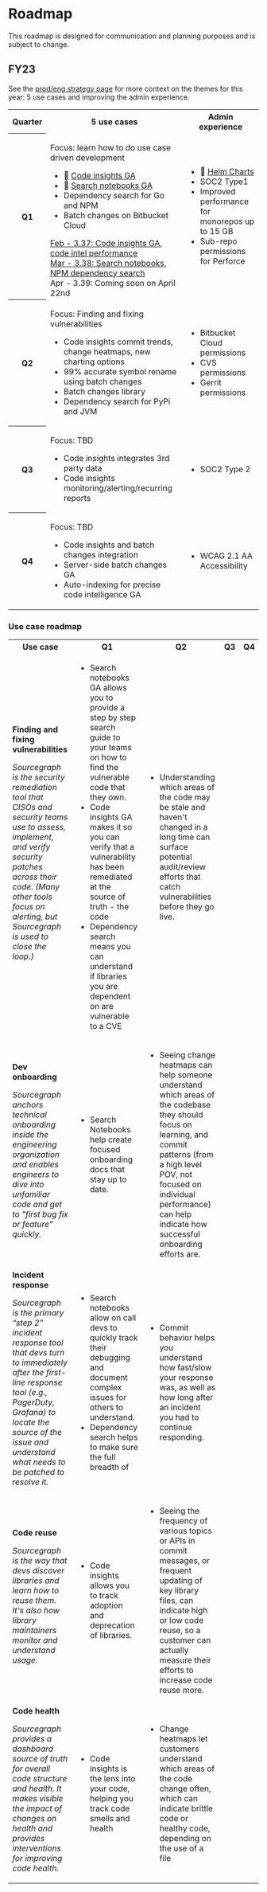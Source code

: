 # Roadmap

This roadmap is designed for communication and planning purposes and is subject to change.

## FY23

See the [prod/eng strategy page](index.md) for more context on the themes for this year: 5 use cases and improving the admin experience.

<table>
   <tr>
      <th>Quarter</th>
      <th>5 use cases</th>
      <th>Admin experience</th>
   </tr>
   <tr>
      <th>Q1</th>
      <td>
         <p>Focus: learn how to do use case driven development</p>
         <ul>
            <li>🚀 <a href="https://about.sourcegraph.com/code-insights">Code insights GA</a></li>
            <li>🚀 <a href="https://sourcegraph.com/notebooks?tab=getting-started">Search notebooks GA</a></li>
            <li>Dependency search for Go and NPM</li>
            <li>Batch changes on Bitbucket Cloud</li>
         </ul>
         <div><a href="https://about.sourcegraph.com/blog/release/3.37/">Feb - 3.37: Code insights GA, code intel performance</a></div>
         <div><a href="https://about.sourcegraph.com/blog/release/3.38/">Mar - 3.38: Search notebooks, NPM dependency search</a></div>
         <div>Apr - 3.39: Coming soon on April 22nd</a></div>
      </td>
      <td>
        <p></p>
        <ul>
           <li>🚀 <a href="https://docs.sourcegraph.com/admin/install/kubernetes/helm">Helm Charts</a></li>
           <li>SOC2 Type1</li>
           <li>Improved performance for monorepos up to 15 GB</li>
           <li>Sub-repo permissions for Perforce</li>
        </ul>
      </td>
   </tr>
   <tr>
      <th>Q2</th>
      <td>
         <p>Focus: Finding and fixing vulnerabilities</p>
         <ul>
            <li>Code insights commit trends, change heatmaps, new charting options</li>
            <li>99% accurate symbol rename using batch changes</li>
            <li>Batch changes library</li>
            <li>Dependency search for PyPi and JVM</li>
         </ul>
      </td>
      <td>
         <ul>
            <li>Bitbucket Cloud permissions</li>
            <li>CVS permissions</li>
            <li>Gerrit permissions</li>
         </ul>
      </td>
   </tr>
   <tr>
      <th>Q3</th>
      <td>
         <p>Focus: TBD</p>
         <ul>
            <li>Code insights integrates 3rd party data</li>
            <li>Code insights monitoring/alerting/recurring reports</li>
         </ul>
      </td>
      <td>
         <p></p>
         <ul>
            <li>SOC2 Type 2</li>
         </ul>
      </td>
   </tr>
   <tr>
      <th>Q4</th>
      <td>
        <p>Focus: TBD</p>
        <ul>
          <li>Code insights and batch changes integration</li>
          <li>Server-side batch changes GA</li>
          <li>Auto-indexing for precise code intelligence GA</li>
        </ul>
      </td>
      <td>
         <p></p>
         <ul>
            <li>WCAG 2.1 AA Accessibility</li>
         </ul>
      </td>
   </tr>
</table>

### Use case roadmap

<table>
   <tr>
      <th>Use case</th>
      <th>Q1</th>
      <th>Q2</th>
      <th>Q3</th>
      <th>Q4</th>
   </tr>
   <tr>
      <td>
         <strong>Finding and fixing vulnerabilities</strong>
         <p><em>Sourcegraph is the security remediation tool that CISOs and security teams use to assess, implement, and verify security patches across their code. (Many other tools focus on alerting, but Sourcegraph is used to close the loop.)</em></p>
      </td>
      <td>
        <ul>
           <li>Search notebooks GA allows you to provide a step by step search guide to your teams on how to find the vulnerable code that they own.</li>
           <li>Code insights GA makes it so you can verify that a vulnerability has been remediated at the source of truth - the code</li>
           <li>Dependency search means you can understand if libraries you are dependent on are vulnerable to a CVE</li>
        </ul>
      </td>
      <td>
         <ul>
            <li>Understanding which areas of the code may be stale and haven't changed in a long time can surface potential audit/review efforts that catch vulnerabilities before they go live.</li>
         </ul>
      </td>
      <td></td>
      <td></td>
   </tr>
   <tr>
      <td>
         <strong>Dev onboarding</strong>
         <p><em>Sourcegraph anchors technical onboarding inside the engineering organization and enables engineers to dive into unfamiliar code and get to "first bug fix or feature" quickly.</em></p>
      </td>
      <td>
         <ul>
            <li>Search Notebooks help create focused onboarding docs that stay up to date.</li>
         </ul>
      </td>
      <td>
         <ul>
            <li>Seeing change heatmaps can help someone understand which areas of the codebase they should focus on learning, and commit patterns (from a high level POV, not focused on individual performance) can help indicate how successful onboarding efforts are.</li>
         </ul>
      </td>
      <td></td>
      <td></td>
   </tr>
   <tr>
      <td>
         <strong>Incident response</strong>
         <p><em>Sourcegraph is the primary “step 2” incident response tool that devs turn to immediately after the first-line response tool (e.g., PagerDuty, Grafana) to locate the source of the issue and understand what needs to be patched to resolve it.</em></p>
      </td>
      <td>
         <ul>
            <li>Search notebooks allow on call devs to quickly track their debugging and document complex issues for others to understand.</li>
            <li>Dependency search helps to make sure the full breadth of </li>
         </ul>
      </td>
      <td>
         <ul>
            <li>Commit behavior helps you understand how fast/slow your response was, as well as how long after an incident you had to continue responding.</li>
         </ul>
      </td>
      <td></td>
      <td></td>
   </tr>
   <tr>
      <td>
         <strong>Code reuse</strong>
         <p><em>Sourcegraph is the way that devs discover libraries and learn how to reuse them. It's also how library maintainers monitor and understand usage.</em></p>
      </td>
      <td>
         <ul>
            <li>Code insights allows you to track adoption and deprecation of libraries.</li>
         </ul>
      </td>
      <td>
         <ul>
            <li>Seeing the frequency of various topics or APIs in commit messages, or frequent updating of key library files, can indicate high or low code reuse, so a customer can actually measure their efforts to increase code reuse more.</li>
         </ul>
      </td>
      <td></td>
      <td></td>
   </tr>
   <tr>
      <td>
         <strong>Code health</strong>
         <p><em>Sourcegraph provides a dashboard source of truth for overall code structure and health. It makes visible the impact of changes on health and provides interventions for improving code health.</em></p>
      </td>
      <td>
         <ul>
            <li>Code insights is the lens into your code, helping you track code smells and health</li>
         </ul>
      </td>
      <td>
         <ul>
            <li>Change heatmaps let customers understand which areas of the code change often, which can indicate brittle code or healthy code, depending on the use of a file</li>
         </ul>
      </td>
      <td></td>
      <td></td>
   </tr>
</table>
